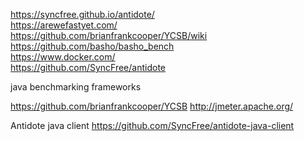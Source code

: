 https://syncfree.github.io/antidote/  <br />
https://arewefastyet.com/  <br />
https://github.com/brianfrankcooper/YCSB/wiki  <br />
https://github.com/basho/basho_bench  <br />
https://www.docker.com/  <br />
https://github.com/SyncFree/antidote

java benchmarking frameworks

https://github.com/brianfrankcooper/YCSB
http://jmeter.apache.org/

Antidote java client
https://github.com/SyncFree/antidote-java-client